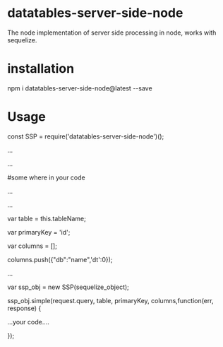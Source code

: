 # datatables-server-side-node
The node implementation of server side processing in node, works with sequelize.

# installation

npm i datatables-server-side-node@latest --save

# Usage

const SSP = require('datatables-server-side-node')();

...

...

#some where in your code

...

...

var table = this.tableName;

var primaryKey = 'id';

var columns = [];

columns.push({"db":"name",'dt':0});

...

var ssp_obj = new SSP(sequelize_object);

ssp_obj.simple(request.query, table, primaryKey, columns,function(err, response) {

  ...your code....

});
